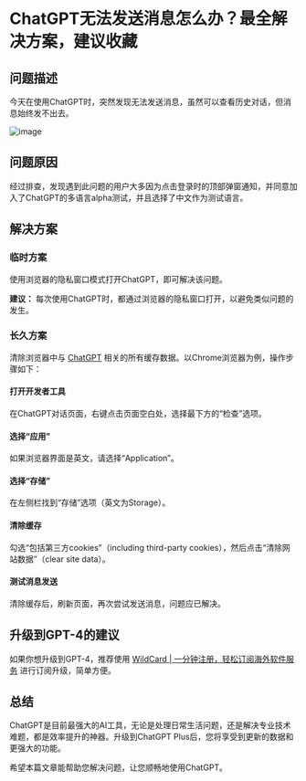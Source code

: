 # ChatGPT无法发送消息怎么办？最全解决方案，建议收藏

## 问题描述

今天在使用ChatGPT时，突然发现无法发送消息，虽然可以查看历史对话，但消息始终发不出去。

![image](https://github.com/user-attachments/assets/b83ed6a8-55de-4228-928b-5d608b0b02ef)

## 问题原因

经过排查，发现遇到此问题的用户大多因为点击登录时的顶部弹窗通知，并同意加入了ChatGPT的多语言alpha测试，并且选择了中文作为测试语言。

## 解决方案

### 临时方案

使用浏览器的隐私窗口模式打开ChatGPT，即可解决该问题。

**建议：** 每次使用ChatGPT时，都通过浏览器的隐私窗口打开，以避免类似问题的发生。

### 长久方案

清除浏览器中与 [ChatGPT](https://chat.openai.com) 相关的所有缓存数据。以Chrome浏览器为例，操作步骤如下：

#### 打开开发者工具

在ChatGPT对话页面，右键点击页面空白处，选择最下方的“检查”选项。

#### 选择“应用”

如果浏览器界面是英文，请选择“Application”。

#### 选择“存储”

在左侧栏找到“存储”选项（英文为Storage）。

#### 清除缓存

勾选“包括第三方cookies”（including third-party cookies），然后点击“清除网站数据”（clear site data）。

#### 测试消息发送

清除缓存后，刷新页面，再次尝试发送消息，问题应已解决。

## 升级到GPT-4的建议

如果你想升级到GPT-4，推荐使用 [WildCard | 一分钟注册，轻松订阅海外软件服务](https://bit.ly/WildCardo) 进行订阅升级，简单方便。

## 总结

ChatGPT是目前最强大的AI工具，无论是处理日常生活问题，还是解决专业技术难题，都是效率提升的神器。升级到ChatGPT Plus后，您将享受到更新的数据和更强大的功能。

希望本篇文章能帮助您解决问题，让您顺畅地使用ChatGPT。


